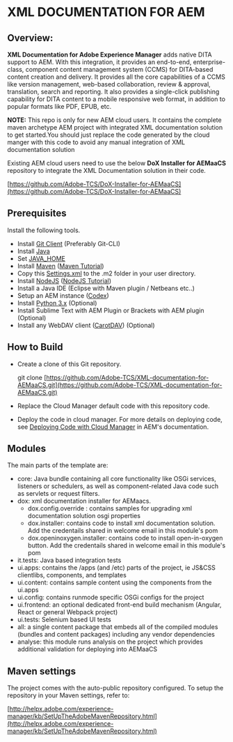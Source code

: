 # **XML DOCUMENTATION FOR AEM**

## Overview:

**XML Documentation for Adobe Experience Manager** adds native DITA support to AEM. With this integration, it provides an end-to-end, enterprise-class, component content management system (CCMS) for DITA-based content creation and delivery. It provides all the core capabilities of a CCMS like version management, web-based collaboration, review &amp; approval, translation, search and reporting. It also provides a single-click publishing capability for DITA content to a mobile responsive web format, in addition to popular formats like PDF, EPUB, etc.

**NOTE:** This repo is only for new AEM cloud users. It contains the complete maven archetype AEM project with integrated XML documentation solution to get started.You should just replace the code generated by the cloud manger with this code to avoid any manual integration of XML documentation solution

Existing AEM cloud users need to use the below **DoX Installer for AEMaaCS** repository to integrate the XML Documentation solution in their code.

[https://github.com/Adobe-TCS/DoX-Installer-for-AEMaaCS](https://github.com/Adobe-TCS/DoX-Installer-for-AEMaaCS)

## Prerequisites

Install the following tools.

- Install [Git Client](https://git-scm.com/) (Preferably Git-CLI)
- Install [Java](https://www.oracle.com/in/java/technologies/javase-downloads.html)
- Set [JAVA\_HOME](https://www.appsdeveloperblog.com/how-to-set-java_home-on-mac/)
- Install [Maven](https://maven.apache.org/download.cgi) ([Maven Tutorial](https://maven.apache.org/guides/getting-started/maven-in-five-minutes.html))
- Copy this [Settings.xml](https://git.corp.adobe.com/AdobeStarling/starling/blob/develop/settings.xml) to the .m2 folder in your user directory.
- Install [NodeJS](https://nodejs.org/en/download/) ([NodeJS Tutorial](https://www.codeschool.com/courses/real-time-web-with-node-js))
- Install a Java IDE (Eclipse with Maven plugin / Netbeans etc..)
- Setup an AEM instance ([Codex](https://codex.corp.adobe.com/))
- Install [Python 3.x](https://www.python.org/downloads/) (Optional)
- Install Sublime Text with AEM Plugin or Brackets with AEM plugin (Optional)
- Install any WebDAV client ([CarotDAV](http://rei.to/carotdav_en.html)) (Optional)

## How to Build

- Create a clone of this Git repository.

  git clone [https://github.com/Adobe-TCS/XML-documentation-for-AEMaaCS.git](https://github.com/Adobe-TCS/XML-documentation-for-AEMaaCS.git)

- Replace the Cloud Manager default code with this repository code.
- Deploy the code in cloud manager. For more details on deploying code, see [Deploying Code with Cloud Manager](https://experienceleague.adobe.com/docs/experience-manager-cloud-manager/using/how-to-use/deploying-code.html) in AEM&#39;s documentation.

## Modules

The main parts of the template are:

- core: Java bundle containing all core functionality like OSGi services, listeners or schedulers, as well as component-related Java code such as servlets or request filters.
- dox: xml documentation installer for AEMaacs.
    - dox.config.override : contains samples for upgrading xml documentation solution osgi properties
    - dox.installer: contains code to install xml documentation solution. Add the credentails shared in welcome email in this module's pom
    - dox.openinoxygen.installer: contains code to install open-in-oxygen button. Add the credentails shared in welcome email in this module's pom
- it.tests: Java based integration tests
- ui.apps: contains the /apps (and /etc) parts of the project, ie JS&amp;CSS clientlibs, components, and templates
- ui.content: contains sample content using the components from the ui.apps
- ui.config: contains runmode specific OSGi configs for the project
- ui.frontend: an optional dedicated front-end build mechanism (Angular, React or general Webpack project)
- ui.tests: Selenium based UI tests
- all: a single content package that embeds all of the compiled modules (bundles and content packages) including any vendor dependencies
- analyse: this module runs analysis on the project which provides additional validation for deploying into AEMaaCS

## Maven settings

The project comes with the auto-public repository configured. To setup the repository in your Maven settings, refer to:

[http://helpx.adobe.com/experience-manager/kb/SetUpTheAdobeMavenRepository.html](http://helpx.adobe.com/experience-manager/kb/SetUpTheAdobeMavenRepository.html)
